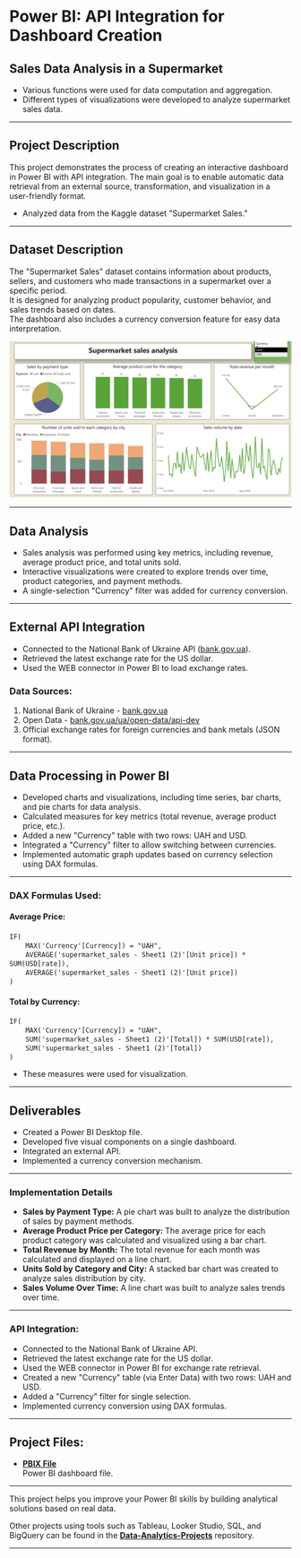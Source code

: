 # Power BI: API Integration for Dashboard Creation

## Sales Data Analysis in a Supermarket

- Various functions were used for data computation and aggregation.
- Different types of visualizations were developed to analyze supermarket sales data.

---

## Project Description

This project demonstrates the process of creating an interactive dashboard in Power BI with API integration. The main goal is to enable automatic data retrieval from an external source, transformation, and visualization in a user-friendly format.

- Analyzed data from the Kaggle dataset "Supermarket Sales."

---

## Dataset Description

The "Supermarket Sales" dataset contains information about products, sellers, and customers who made transactions in a supermarket over a specific period.  
It is designed for analyzing product popularity, customer behavior, and sales trends based on dates.  
The dashboard also includes a currency conversion feature for easy data interpretation.

![](https://github.com/Valentyna-Lychko/Data-Analytics-Projects/blob/main/Dashboard_Images/Sales_Analysis_with_Currency_Conversion.png)

---

## Data Analysis

- Sales analysis was performed using key metrics, including revenue, average product price, and total units sold.
- Interactive visualizations were created to explore trends over time, product categories, and payment methods.
- A single-selection "Currency" filter was added for currency conversion.

---

## External API Integration

- Connected to the National Bank of Ukraine API ([bank.gov.ua](https://bank.gov.ua)).
- Retrieved the latest exchange rate for the US dollar.
- Used the WEB connector in Power BI to load exchange rates.

### Data Sources:

1. National Bank of Ukraine - [bank.gov.ua](https://bank.gov.ua)  
2. Open Data - [bank.gov.ua/ua/open-data/api-dev](https://bank.gov.ua/ua/open-data/api-dev)  
3. Official exchange rates for foreign currencies and bank metals (JSON format).  

---

## Data Processing in Power BI

- Developed charts and visualizations, including time series, bar charts, and pie charts for data analysis.
- Calculated measures for key metrics (total revenue, average product price, etc.).
- Added a new "Currency" table with two rows: UAH and USD.
- Integrated a "Currency" filter to allow switching between currencies.
- Implemented automatic graph updates based on currency selection using DAX formulas.

---

### DAX Formulas Used:

#### Average Price:
```DAX
IF(
    MAX('Currency'[Currency]) = "UAH",
    AVERAGE('supermarket_sales - Sheet1 (2)'[Unit price]) * SUM(USD[rate]),
    AVERAGE('supermarket_sales - Sheet1 (2)'[Unit price])
)
```

#### Total by Currency:
```DAX
IF(
    MAX('Currency'[Currency]) = "UAH",
    SUM('supermarket_sales - Sheet1 (2)'[Total]) * SUM(USD[rate]),
    SUM('supermarket_sales - Sheet1 (2)'[Total])
)
```

- These measures were used for visualization.

---

## Deliverables

- Created a Power BI Desktop file.  
- Developed five visual components on a single dashboard.  
- Integrated an external API.  
- Implemented a currency conversion mechanism.

---

### Implementation Details

- **Sales by Payment Type:** A pie chart was built to analyze the distribution of sales by payment methods.  
- **Average Product Price per Category:** The average price for each product category was calculated and visualized using a bar chart.  
- **Total Revenue by Month:** The total revenue for each month was calculated and displayed on a line chart.  
- **Units Sold by Category and City:** A stacked bar chart was created to analyze sales distribution by city.  
- **Sales Volume Over Time:** A line chart was built to analyze sales trends over time.  

---

### API Integration:

- Connected to the National Bank of Ukraine API.
- Retrieved the latest exchange rate for the US dollar.
- Used the WEB connector in Power BI for exchange rate retrieval.
- Created a new "Currency" table (via Enter Data) with two rows: UAH and USD.
- Added a "Currency" filter for single selection.
- Implemented currency conversion using DAX formulas.

---

## Project Files:

- **[PBIX File](https://github.com/Valentyna-Lychko/Data-Analytics-Projects/blob/main/Dashboards/Sales_Analysis_with_Currency_Conversion.pbix)**  
  Power BI dashboard file.


---

This project helps you improve your Power BI skills by building analytical solutions based on real data.   

Other projects using tools such as Tableau, Looker Studio, SQL, and BigQuery can be found in the **[Data-Analytics-Projects](https://github.com/Valentyna-Lychko/Data-Analytics-Projects)** repository.  

---
